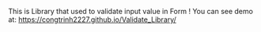 This is Library that used to validate input value in Form !
You can see demo at: https://congtrinh2227.github.io/Validate_Library/ 
